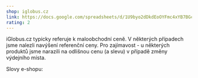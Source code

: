 ```yaml
---
shop: iglobus.cz
link: https://docs.google.com/spreadsheets/d/1U9byo2dDkdEoOYFmc4xYB7BGcjD5gCiJzpL--l7opfQ/edit?usp=sharing
rating: 2
---
```


iGlobus.cz typicky referuje k maloobchodní ceně. V některých případech jsme nalezli navýšení referenční ceny. Pro zajímavost - u některých produktů jsme narazili na odlišnou cenu (a slevu) v případě změny výdejního místa. 

Slovy e-shopu:

> 
